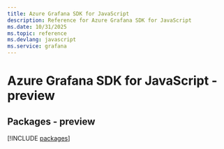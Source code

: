 ```yaml
---
title: Azure Grafana SDK for JavaScript
description: Reference for Azure Grafana SDK for JavaScript
ms.date: 10/31/2025
ms.topic: reference
ms.devlang: javascript
ms.service: grafana
---
```

# Azure Grafana SDK for JavaScript - preview
## Packages - preview
[!INCLUDE [packages](grafana-index.md)]